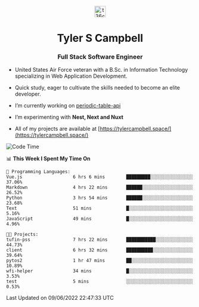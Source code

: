 <p align="center">
<a href="https://www.linkedin.com/in/t36campbell" target="blank"><img align="center" src="https://ik.imagekit.io/t36campbell/Portfolio/linkedin.png.original_m8bbGgPh6.png" alt="t36campbell" height="30" width="30" /></a>
</p>
<h1 align="center">Tyler S Campbell</h1>
<h3 align="center">Full Stack Software Engineer</h3>

* United States Air Force veteran with a B.Sc. in Information Technology specializing in Web Application Development. 

* Quick study, eager to cultivate the skills needed to become an elite developer.

* I’m currently working on [periodic-table-api](https://github.com/t36campbell/periodic-table-api)

* I’m experimenting with **Nest, Next and Nuxt**

* All of my projects are available at [https://tylercampbell.space/](https://tylercampbell.space/)

<!--START_SECTION:waka-->
![Code Time](http://img.shields.io/badge/Code%20Time-1%2C654%20hrs%209%20mins-blue)

📊 **This Week I Spent My Time On** 

```text
💬 Programming Languages: 
Vue.js                   6 hrs 6 mins        █████████░░░░░░░░░░░░░░░░   37.06% 
Markdown                 4 hrs 22 mins       ██████░░░░░░░░░░░░░░░░░░░   26.52% 
Python                   3 hrs 54 mins       ██████░░░░░░░░░░░░░░░░░░░   23.68% 
Text                     51 mins             █░░░░░░░░░░░░░░░░░░░░░░░░   5.16% 
JavaScript               49 mins             █░░░░░░░░░░░░░░░░░░░░░░░░   4.96%

🐱‍💻 Projects: 
tufin-pss                7 hrs 22 mins       ███████████░░░░░░░░░░░░░░   44.73% 
client                   6 hrs 32 mins       ██████████░░░░░░░░░░░░░░░   39.64% 
pytos2                   1 hr 47 mins        ██░░░░░░░░░░░░░░░░░░░░░░░   10.89% 
wfi-helper               34 mins             █░░░░░░░░░░░░░░░░░░░░░░░░   3.53% 
test                     5 mins              ░░░░░░░░░░░░░░░░░░░░░░░░░   0.53%

```


 Last Updated on 09/06/2022 22:47:33 UTC
<!--END_SECTION:waka-->
